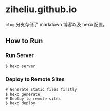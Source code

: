 # ziheliu.github.io
`blog` 分支存储了 markdown 博客以及 hexo 配置。

## How to Run

### Run Server

```shell
$ hexo server
```

### Deploy to Remote Sites

```shell
# Generate static files firstly
$ hexo generate
# Deploy to remote sites
$ hexo deploy
```

